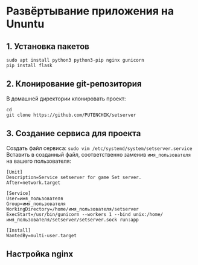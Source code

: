 # Развёртывание приложения на Ununtu

## 1. Установка пакетов
```
sudo apt install python3 python3-pip nginx gunicorn
pip install flask
```

## 2. Клонирование git-репозитория
В домашней директории клонировать проект:
```
cd
git clone https://github.com/PUTENCHIK/setserver
```

## 3. Создание сервиса для проекта
Создать файл сервиса:
` sudo vim /etc/systemd/system/setserver.service `
Вставить в созданный файл, соответственно заменив `имя_пользователя` на вашего пользователя:
```
[Unit]
Description=Service setserver for game Set server.
After=network.target

[Service]
User=имя_пользователя
Group=имя_пользователя
WorkingDirectory=/home/имя_пользователя/setserver
ExecStart=/usr/bin/gunicorn --workers 1 --bind unix:/home/имя_пользователя/setserver/setserver.sock run:app

[Install]
WantedBy=multi-user.target
```

## Настройка nginx
